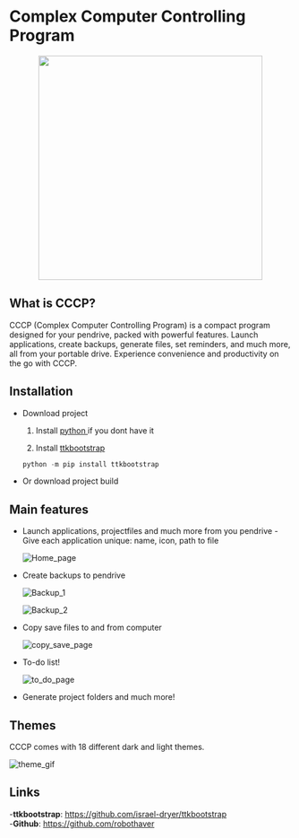 # Complex Computer Controlling Program
<p align=center>
  <img src="Source/Readme/CCCP_logo_500x247.png" width=400>
</p>

## What is CCCP?

CCCP (Complex Computer Controlling Program) is a compact program designed for your pendrive,
packed with powerful features. Launch applications, create backups,
generate files, set reminders, and much more, all from your portable drive.
Experience convenience and productivity on the go with CCCP.


## Installation
- Download project
    1. Install [ python ](https://www.python.org/downloads/) if you dont have it

    2. Install [ttkbootstrap](https://github.com/israel-dryer/ttkbootstrap)

    ```python
    python -m pip install ttkbootstrap
    ```
- Or download project build
## Main features
- Launch applications, projectfiles and much more from you pendrive
    -Give each application unique: name, icon, path to file

    ![Home_page](Source/Readme/home_page.png)
    
- Create backups to pendrive

    ![Backup_1](Source/Readme/backup_page_1.png)

    ![Backup_2](Source/Readme/backup_page_2.png)

- Copy save files to and from computer
    
    ![copy_save_page](Source/Readme/copy_save_page.png)

- To-do list!
    
    ![to_do_page](Source/Readme/to_do_page.PNG)

- Generate project folders and much more!

## Themes
CCCP comes with 18 different dark and light themes.

![theme_gif](Source\Readme\theme.gif)

## Links
-__ttkbootstrap__: https://github.com/israel-dryer/ttkbootstrap   
-__Github__: https://github.com/robothaver  
